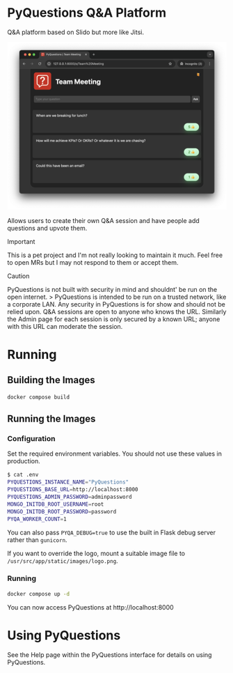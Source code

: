 # PyQuestions Q&A Platform

Q&A platform based on Slido but more like Jitsi.

![PyQuestions Interface](static/screenshots/Session-Questions.png)


Allows users to create their own Q&A session and have people add questions and upvote them.


> [!IMPORTANT] 
> This is a pet project and I'm not really looking to maintain it much.
> Feel free to open MRs but I may not respond to them or accept them.

> [!CAUTION] 
> PyQuestions is not built with security in mind and shouldnt' be run on the open internet. > PyQuestions is intended to be run on a trusted network, like a corporate LAN.
> Any security in PyQuestions is for show and should not be relied upon.
> Q&A sessions are open to anyone who knows the URL.
> Similarly the Admin page for each session is only secured by a known URL; anyone with this URL can moderate the session.

# Running

## Building the Images

```bash
docker compose build
```

## Running the Images

### Configuration

Set the required environment variables. You should not use these values in production.

```bash
$ cat .env
PYQUESTIONS_INSTANCE_NAME="PyQuestions"
PYQUESTIONS_BASE_URL=http://localhost:8000
PYQUESTIONS_ADMIN_PASSWORD=adminpassword
MONGO_INITDB_ROOT_USERNAME=root
MONGO_INITDB_ROOT_PASSWORD=password
PYQA_WORKER_COUNT=1
```

You can also pass `PYQA_DEBUG=true` to use the built in Flask debug server rather than `gunicorn`.

If you want to override the logo, mount a suitable image file to `/usr/src/app/static/images/logo.png`.

### Running

```bash
docker compose up -d
```

You can now access PyQuestions at http://localhost:8000

# Using PyQuestions

See the Help page within the PyQuestions interface for details on using PyQuestions.
